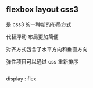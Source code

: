 ## flexbox layout css3

是 css3 的一种新的布局方式

代替浮动 布局更加简便

对齐方式包含了水平方向和垂直方向

弹性项目可以通过 css 重新排序

##

display : flex
